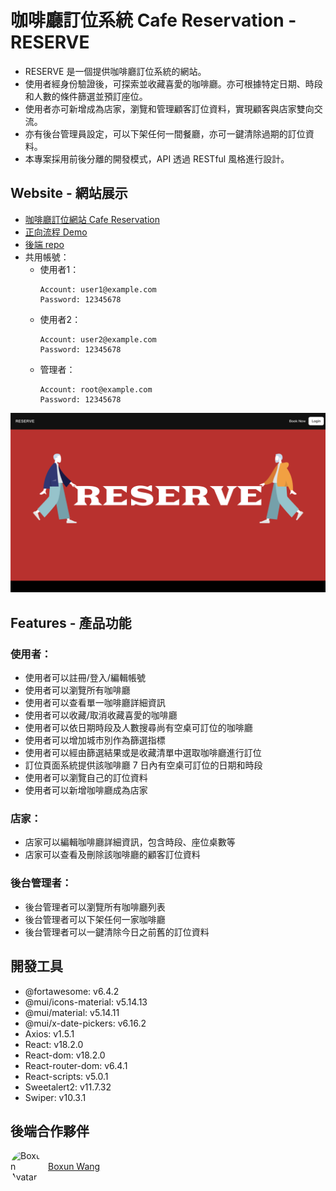 # 咖啡廳訂位系統 Cafe Reservation - RESERVE
- RESERVE 是一個提供咖啡廳訂位系統的網站。
- 使用者經身份驗證後，可探索並收藏喜愛的咖啡廳。亦可根據特定日期、時段和人數的條件篩選並預訂座位。
- 使用者亦可新增成為店家，瀏覽和管理顧客訂位資料，實現顧客與店家雙向交流。
- 亦有後台管理員設定，可以下架任何一間餐廳，亦可一鍵清除過期的訂位資料。
- 本專案採用前後分離的開發模式，API 透過 RESTful 風格進行設計。
## Website - 網站展示
- [咖啡廳訂位網站 Cafe Reservation](https://james-lee-01.github.io/reserve)
- [正向流程 Demo](https://youtu.be/DrG0Fo3U5aQ)
- [後端 repo](https://github.com/boxunw/cafe-reservation-api)
- 共用帳號：
  - 使用者1：
    ```
    Account: user1@example.com
    Password: 12345678
    ```
  - 使用者2：
    ```
    Account: user2@example.com
    Password: 12345678
    ```
  - 管理者：
    ```
    Account: root@example.com
    Password: 12345678
    ```

![image](public/screenshots/HomePage.png)

## Features - 產品功能
### 使用者：
- 使用者可以註冊/登入/編輯帳號
- 使用者可以瀏覽所有咖啡廳
- 使用者可以查看單一咖啡廳詳細資訊
- 使用者可以收藏/取消收藏喜愛的咖啡廳
- 使用者可以依日期時段及人數搜尋尚有空桌可訂位的咖啡廳
- 使用者可以增加城市別作為篩選指標
- 使用者可以經由篩選結果或是收藏清單中選取咖啡廳進行訂位
- 訂位頁面系統提供該咖啡廳 7 日內有空桌可訂位的日期和時段
- 使用者可以瀏覽自己的訂位資料
- 使用者可以新增咖啡廳成為店家

### 店家：
- 店家可以編輯咖啡廳詳細資訊，包含時段、座位桌數等
- 店家可以查看及刪除該咖啡廳的顧客訂位資料

### 後台管理者：
- 後台管理者可以瀏覽所有咖啡廳列表
- 後台管理者可以下架任何一家咖啡廳
- 後台管理者可以一鍵清除今日之前舊的訂位資料

## 開發工具
- @fortawesome: v6.4.2
- @mui/icons-material: v5.14.13
- @mui/material: v5.14.11
- @mui/x-date-pickers: v6.16.2
- Axios: v1.5.1
- React: v18.2.0
- React-dom: v18.2.0
- React-router-dom: v6.4.1
- React-scripts: v5.0.1
- Sweetalert2: v11.7.32
- Swiper: v10.3.1

## 後端合作夥伴
<div style="display: flex; align-items: center;">
  <img src="https://avatars.githubusercontent.com/u/31037573?v=4" alt="Boxun Avatar" width="50" style="border-radius: 50%">
  <span style="margin-left: 10px;"><a href="https://github.com/boxunw">Boxun Wang</a></span>
</div>
